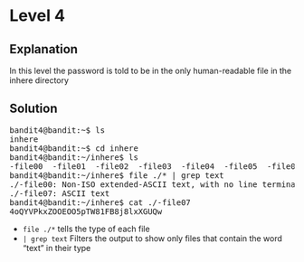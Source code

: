 # Level 4

## Explanation
In this level the password is told to be in the only human-readable file in the inhere directory

## Solution
<pre>
bandit4@bandit:~$ ls
inhere
bandit4@bandit:~$ cd inhere
bandit4@bandit:~/inhere$ ls
-file00  -file01  -file02  -file03  -file04  -file05  -file06  -file07  -file08  -file09
bandit4@bandit:~/inhere$ file ./* | grep text
./-file00: Non-ISO extended-ASCII text, with no line terminators, with overstriking
./-file07: ASCII text
bandit4@bandit:~/inhere$ cat ./-file07
4oQYVPkxZOOEOO5pTW81FB8j8lxXGUQw
</pre>

- ``file ./*`` tells the type of each file
- ``| grep text`` Filters the output to show only files that contain the word “text” in their type